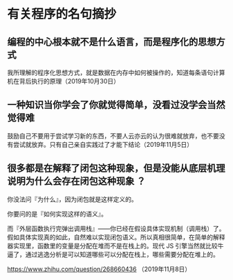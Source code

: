 # 有关程序的名句摘抄

## 编程的中心根本就不是什么语言，而是程序化的思想方式

我所理解的程序化思想方式，就是数据在内存中如何被操作的，知道每条语句计算机在背后执行的原理（2019年10月30日）

## 一种知识当你学会了你就觉得简单，没看过没学会当然觉得难

鼓励自己不要用于尝试学习新的东西，不要人云亦云的认为很难就放弃，也不要没有尝试就放弃。只有自己亲自实践过了才能下结论（2019年11月5日）

##  很多都是在解释了闭包这种现象，但是没能从底层机理说明为什么会存在闭包这种现象 ？

你没法问『为什么』，因为闭包就是这样定义的。

你要问的是『如何实现这样的语义』。

而『外层函数执行完弹出调用栈』——你已经在假设具体实现机制（调用栈）了。假如具体实现真的如此，自然难以实现闭包语义。所以真相很简单，在简单的解释器实现里，函数里的变量是分配在堆而不是在栈上的。现代 JS 引擎当然就比较牛逼了，通过逃逸分析是可以知道哪些可以分配在栈上，哪些需要分配在堆上的。

 https://www.zhihu.com/question/268660436 （2019年11月8日）